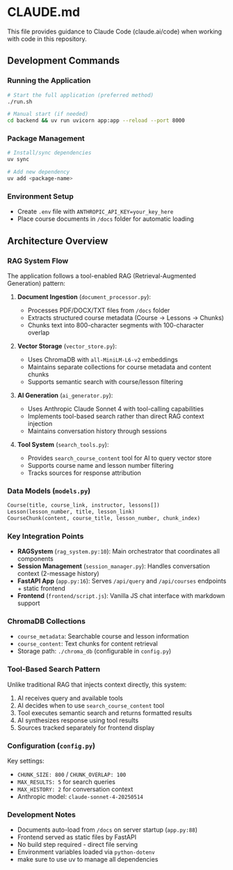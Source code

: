 # CLAUDE.md

This file provides guidance to Claude Code (claude.ai/code) when working with code in this repository.

## Development Commands

### Running the Application
```bash
# Start the full application (preferred method)
./run.sh

# Manual start (if needed)
cd backend && uv run uvicorn app:app --reload --port 8000
```

### Package Management
```bash
# Install/sync dependencies
uv sync

# Add new dependency
uv add <package-name>
```

### Environment Setup
- Create `.env` file with `ANTHROPIC_API_KEY=your_key_here`
- Place course documents in `/docs` folder for automatic loading

## Architecture Overview

### RAG System Flow
The application follows a tool-enabled RAG (Retrieval-Augmented Generation) pattern:

1. **Document Ingestion** (`document_processor.py`):
   - Processes PDF/DOCX/TXT files from `/docs` folder
   - Extracts structured course metadata (Course → Lessons → Chunks)
   - Chunks text into 800-character segments with 100-character overlap

2. **Vector Storage** (`vector_store.py`):
   - Uses ChromaDB with `all-MiniLM-L6-v2` embeddings
   - Maintains separate collections for course metadata and content chunks
   - Supports semantic search with course/lesson filtering

3. **AI Generation** (`ai_generator.py`):
   - Uses Anthropic Claude Sonnet 4 with tool-calling capabilities
   - Implements tool-based search rather than direct RAG context injection
   - Maintains conversation history through sessions

4. **Tool System** (`search_tools.py`):
   - Provides `search_course_content` tool for AI to query vector store
   - Supports course name and lesson number filtering
   - Tracks sources for response attribution

### Data Models (`models.py`)
```python
Course(title, course_link, instructor, lessons[])
Lesson(lesson_number, title, lesson_link)
CourseChunk(content, course_title, lesson_number, chunk_index)
```

### Key Integration Points

- **RAGSystem** (`rag_system.py:10`): Main orchestrator that coordinates all components
- **Session Management** (`session_manager.py`): Handles conversation context (2-message history)
- **FastAPI App** (`app.py:16`): Serves `/api/query` and `/api/courses` endpoints + static frontend
- **Frontend** (`frontend/script.js`): Vanilla JS chat interface with markdown support

### ChromaDB Collections
- `course_metadata`: Searchable course and lesson information
- `course_content`: Text chunks for content retrieval
- Storage path: `./chroma_db` (configurable in `config.py`)

### Tool-Based Search Pattern
Unlike traditional RAG that injects context directly, this system:
1. AI receives query and available tools
2. AI decides when to use `search_course_content` tool
3. Tool executes semantic search and returns formatted results
4. AI synthesizes response using tool results
5. Sources tracked separately for frontend display

### Configuration (`config.py`)
Key settings:
- `CHUNK_SIZE: 800` / `CHUNK_OVERLAP: 100`
- `MAX_RESULTS: 5` for search queries
- `MAX_HISTORY: 2` for conversation context
- Anthropic model: `claude-sonnet-4-20250514`

### Development Notes
- Documents auto-load from `/docs` on server startup (`app.py:88`)
- Frontend served as static files by FastAPI
- No build step required - direct file serving
- Environment variables loaded via `python-dotenv`
- make sure to use uv to manage all dependencies